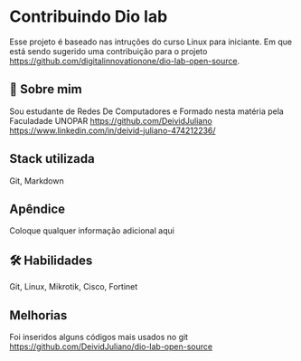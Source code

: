 # Contribuindo Dio lab 

Esse projeto é baseado nas intruções do curso Linux para iniciante. Em que está sendo sugerido uma contribuição para o projeto https://github.com/digitalinnovationone/dio-lab-open-source. 



## 🚀 Sobre mim
Sou estudante de Redes De Computadores e Formado nesta matéria pela Faculadade UNOPAR 
https://github.com/DeividJuliano
https://www.linkedin.com/in/deivid-juliano-474212236/


## Stack utilizada

Git, Markdown


## Apêndice

Coloque qualquer informação adicional aqui


## 🛠 Habilidades
Git, Linux, Mikrotik, Cisco, Fortinet


## Melhorias

Foi inseridos alguns códigos mais usados no git 
https://github.com/DeividJuliano/dio-lab-open-source
